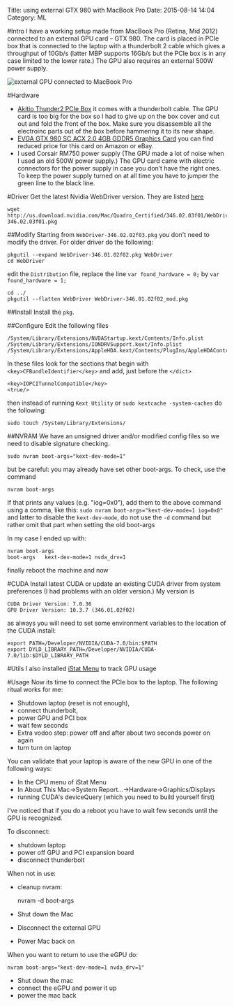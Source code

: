 Title: using external GTX 980 with MacBook Pro
Date: 2015-08-14 14:04
Category: ML

#Intro
I have a working setup made from MacBook Pro (Retina, Mid 2012) connected to an external GPU card – GTX 980. The card is placed in PCIe box that is connected to the laptop with a thunderbolt 2 cable which gives a throughput of 10Gb/s (latter MBP supports 16Gb/s but the PCIe box is in any case limited to the lower rate.) The GPU also requires an external 500W power supply.

![external GPU connected to MacBook Pro](https://pbs.twimg.com/media/CDjmbmYWAAEE_SV.jpg)

#Hardware

* [Akitio Thunder2 PCIe Box]( http://www.amazon.com/gp/product/B00LTAUTHE) it comes with a thunderbolt cable. The GPU card is too big for the box so I had to give up on the box cover and cut out and fold the front of the box. Make sure you disassemble all the electroinc parts out of the box before hammering it to its new shape.
* [EVGA GTX 980 SC ACX 2.0 4GB GDDR5 Graphics Card](http://www.amazon.com/gp/product/B00NT9UT3M) you can find reduced price for this card on Amazon or eBay.
* I used Corsair RM750 power supply (The GPU made a lot of noise when I used an old 500W power supply.)
The GPU card came with electric connectors for the power supply in case you don’t have the right ones. To keep the power supply turned on at all time you have to jumper the green line to the black line.

#Driver
Get the latest Nvidia WebDriver version. They are listed [here](https://gfe.nvidia.com/mac-update)

    wget http://us.download.nvidia.com/Mac/Quadro_Certified/346.02.03f01/WebDriver-346.02.03f01.pkg
    
##Modify
Starting from `WebDriver-346.02.02f03.pkg` you don't need to modify the driver.
For older driver do the following:

    pkgutil --expand WebDriver-346.01.02f02.pkg WebDriver
    cd WebDriver

edit the `Distribution` file,  replace the line `var found_hardware = 0;` by `var found_hardware = 1;`

    cd ../
    pkgutil --flatten WebDriver WebDriver-346.01.02f02_mod.pkg
    
##Install
Install the `pkg`.

##Configure
Edit the following files

    /System/Library/Extensions/NVDAStartup.kext/Contents/Info.plist
    /System/Library/Extensions/IONDRVSupport.kext/Info.plist
    /System/Library/Extensions/AppleHDA.kext/Contents/PlugIns/AppleHDAController.kext/Contents/Info.plist
In these files look for the sections that begin with `<key>CFBundleIdentifier</key>` and add, just before the `</dict>`

    <key>IOPCITunnelCompatible</key>
    <true/>

then 
instead of running `Kext Utility`
or
`sudo kextcache -system-caches` do the following:

    sudo touch /System/Library/Extensions/
    
##NVRAM
We have an unsigned driver and/or modified config files so we need to disable signature checking.

    sudo nvram boot-args="kext-dev-mode=1"
but be careful: you may already have set other boot-args. To check, use the command

    nvram boot-args
If that prints any values (e.g. "iog=0x0"), add them to the above command using a comma, like this: `sudo nvram boot-args="kext-dev-mode=1 iog=0x0"` and latter to disable the `kext-dev-mode`, do not use the `-d` command but rather omit that part when setting the old boot-args

In my case I ended up with:

    nvram boot-args
    boot-args	kext-dev-mode=1 nvda_drv=1

finally reboot the machine and now 

#CUDA
Install latest CUDA or update an existing CUDA driver from system preferences (I had problems with an older version.) My version is

    CUDA Driver Version: 7.0.36
    GPU Driver Version: 10.3.7 (346.01.02f02)
as always you will need to set some environment variables to the location of the CUDA install:

    export PATH=/Developer/NVIDIA/CUDA-7.0/bin:$PATH
    export DYLD_LIBRARY_PATH=/Developer/NVIDIA/CUDA-7.0/lib:$DYLD_LIBRARY_PATH

#Utils
I also installed
 [iStat Menu](http://bjango.com/mac/istatmenus/)
to track GPU usage

#Usage
Now its time to connect the PCIe box to the laptop. The following ritual works for me:

* Shutdown laptop (reset is not enough),
* connect thunderbolt,
* power GPU and PCI box
* wait few seconds
* Extra vodoo step: power off and after about two seconds power on again
* turn turn on laptop

You can validate that your laptop is aware of the new GPU in one of the following ways:

* In the CPU menu of iStat Menu
* In About This Mac->System Report...->Hardware->Graphics/Displays
* running CUDA's deviceQuery (which you need to build yourself first)

I've noticed that if you do a reboot you have to wait few seconds until the GPU is recognized.

To disconnect:

* shutdown laptop
* power off GPU and PCI expansion board
* disconnect thunderbolt

When not in use:

* cleanup nvram:

    nvram -d boot-args

* Shut down the Mac
* Disconnect the external GPU
* Power Mac back on

When you want to return to use the eGPU do:

    nvram boot-args="kext-dev-mode=1 nvda_drv=1"

* Shut down the mac
* connect the eGPU and power it up
* power the mac back

